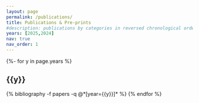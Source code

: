 ```yaml
---
layout: page
permalink: /publications/
title: Publications & Pre-prints
#description: publications by categories in reversed chronological order. generated by jekyll-scholar.
years: [2025,2024]
nav: true
nav_order: 1
---
```

<!-- _pages/publications.md -->
<div class="publications">

{%- for y in page.years %}
  <h2 class="year">{{y}}</h2>
  {% bibliography -f papers -q @*[year={{y}}]* %}
{% endfor %}

</div>
